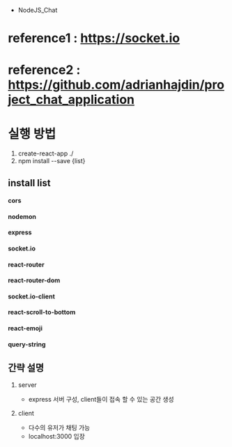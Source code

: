 - NodeJS_Chat

# reference1 : https://socket.io
# reference2 : https://github.com/adrianhajdin/project_chat_application

# 실행 방법
1. create-react-app ./
2. npm install --save {list}

## install list
#### cors
#### nodemon
#### express
#### socket.io
#### react-router
#### react-router-dom
#### socket.io-client
#### react-scroll-to-bottom
#### react-emoji
#### query-string

## 간략 설명
1. server
    - express 서버 구성, client들이 접속 할 수 있는 공간 생성

2. client
    - 다수의 유저가 채팅 가능
    - localhost:3000 입장